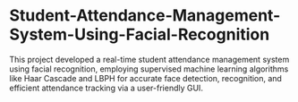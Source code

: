 # Student-Attendance-Management-System-Using-Facial-Recognition
This project developed a real-time student attendance management system using facial recognition, employing supervised machine learning algorithms like Haar Cascade and LBPH for accurate face detection, recognition, and efficient attendance tracking via a user-friendly GUI.
